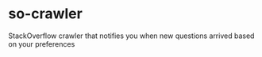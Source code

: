 # so-crawler
StackOverflow crawler that notifies you when new questions arrived based on your preferences
